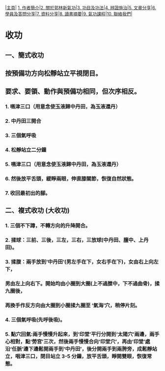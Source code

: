|[主頁](/README.md)| [1. 作者簡介](/a10.md)|[2. 關於郭林新氣功](/a1.md)|[3. 功目及功法](/a2.md)|[4. 辨證施治](/a3.md)|[5. 文章分享](/a5.md)|[6. 學員及答問分享](/a6.md)|[7. 資料分享](/a7.md)|[8. 讀書摘要](/a4.md)|[9. 氣功課程](/郭林新氣功課程.md)|[10. 聯絡我們](/a9.md)|

# 收功

## 一、簡式收功
## 按預備功方向松靜站立平視閉目。
## 要求、要領、動作與預備功相同，但次序相反。

### 1. 嚥津三口（用意念使玉液歸中丹田，為玉液還丹）
### 2. 中丹田三開合
### 3. 三個氣呼吸
### 4. 松靜站立二分鐘
### 5. 嚥津三口（用意念使玉液歸中丹田，為玉液還丹）
### 6. 然後放平舌頭，緩睜兩眼，伸直膝關節，恢復自然狀態。
### 7. 收回最初出的腳。

## 二、複式收功 (大收功)

### 1. 三個不下蹲，不轉方向的升降開合。
### 2. 揉球：三前、三後，三左，三右，三放球(中丹田、膻中、上丹田)。
### 3. 揉腹：兩手放到‘中丹田’(男左手在下，女右手在下)，女由右上向左下，
### 男由左上向右下。開始均由小圈到大圈(上不過膛中，下不過曲骨)，揉九圈後，
### 再換手作反方向由大圈到小圈揉九圈至 ‘氣海’穴，稍停片刻。
### 4. 三個氣呼吸(先呼後吸)。
### 5. 點穴回氣:兩手慢慢升起來，到‘印堂’平行分開到‘太陽穴’兩邊，兩手心相對，點‘勞宮’三次，然後兩手慢慢合向‘印堂穴’，再由‘印堂’處沿‘任脈’邊下邊鬆開兩手到‘中丹田’，後分開兩手到兩胯旁，成鬆靜站立，咽津三口，閉目站立 3-5 分鐘，放平舌頭，睜開雙眼，恢復常態。
